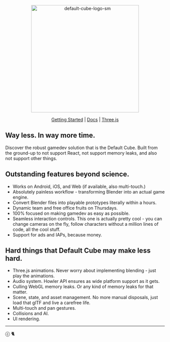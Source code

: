 <p align="center">
  <img width="340" alt="default-cube-logo-sm" src="https://user-images.githubusercontent.com/9549760/124856119-429dbc00-dfaa-11eb-9a59-d3230f81e86e.png">
</p>

<p align="center">
  <a href="https://defaultcube.wtlstudio.com/intro/getting-started/">Getting Started</a>
  |
  <a href="https://defaultcube.wtlstudio.com/">Docs</a>
  |
  <a href="https://github.com/mrdoob/three.js">Three.js</a>
</p>

## Way less. In way more time.

Discover the robust gamedev solution that is the Default Cube. Built from the ground-up
to not support React, not support memory leaks, and also not support other things.

## Outstanding features beyond science.

- Works on Android, iOS, and Web (if available, also multi-touch.)
- Absolutely painless workflow - transforming Blender into an actual game engine.
- Convert Blender files into playable prototypes literally within a hours.
- Dynamic team and free office fruits on Thursdays.
- 100% focused on making gamedev as easy as possible.
- Seamless interaction controls. This one is actually pretty cool - you can change cameras on the fly, follow characters without a million lines of code, all the cool stuff.
- Support for ads and IAPs, because money.

## Hard things that Default Cube may make less hard.

- Three.js animations. Never worry about implementing blending - just play the animations.
- Audio system. Howler API ensures as wide platform support as it gets.
- Culling WebGL memory leaks. Or any kind of memory leaks for that matter.
- Scene, state, and asset management. No more manual disposals, just load that glTF and live a carefree life.
- Multi-touch and pan gestures.
- Collisions and AI.
- UI rendering.

---

ⓒ  🐈 
